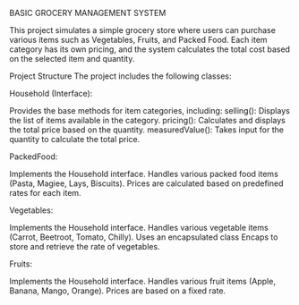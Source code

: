 BASIC GROCERY MANAGEMENT SYSTEM

This project simulates a simple grocery store where users can purchase various items such as Vegetables, Fruits, and Packed Food. Each item category has its own pricing, and the system calculates the total cost based on the selected item and quantity.


Project Structure
The project includes the following classes:
 
Household (Interface):

Provides the base methods for item categories, including:
selling(): Displays the list of items available in the category.
pricing(): Calculates and displays the total price based on the quantity.
measuredValue(): Takes input for the quantity to calculate the total price.

PackedFood:

Implements the Household interface.
Handles various packed food items (Pasta, Magiee, Lays, Biscuits).
Prices are calculated based on predefined rates for each item.

Vegetables:

Implements the Household interface.
Handles various vegetable items (Carrot, Beetroot, Tomato, Chilly).
Uses an encapsulated class Encaps to store and retrieve the rate of vegetables.


Fruits:

Implements the Household interface.
Handles various fruit items (Apple, Banana, Mango, Orange).
Prices are based on a fixed rate.